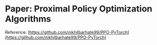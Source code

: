 # Paper: Proximal Policy Optimization Algorithms

Reference: [https://github.com/nikhilbarhate99/PPO-PyTorch](https://github.com/nikhilbarhate99/PPO-PyTorch)
